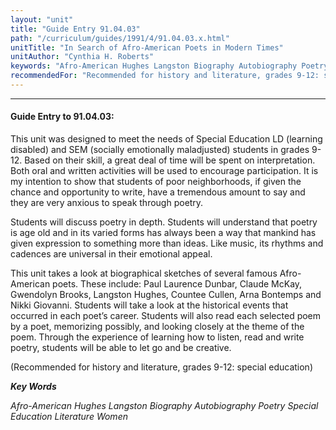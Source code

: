 ```yaml
---
layout: "unit"
title: "Guide Entry 91.04.03"
path: "/curriculum/guides/1991/4/91.04.03.x.html"
unitTitle: "In Search of Afro-American Poets in Modern Times"
unitAuthor: "Cynthia H. Roberts"
keywords: "Afro-American Hughes Langston Biography Autobiography Poetry Special Education Literature Women"
recommendedFor: "Recommended for history and literature, grades 9-12: special education"
---
```

<body>
<hr/>
 <h4>
  Guide Entry to 91.04.03:
 </h4>
 This unit was designed to meet the needs of Special Education LD (learning disabled) and SEM (socially emotionally maladjusted) students in grades 9-12. Based on their skill, a great deal of time will be spent on interpretation. Both oral and written activities will be used to encourage participation. It is my intention to show that students of poor neighborhoods, if given the chance and opportunity to write, have a tremendous amount to say and they are very anxious to speak through poetry.
 <p>
  Students will discuss poetry in depth. Students will understand that poetry is age old and in its varied forms has always been a way that mankind has given expression to something more than ideas. Like music, its rhythms and cadences are universal in their emotional appeal.
 </p>
 <p>
  This unit takes a look at biographical sketches of several famous Afro-American poets. These include: Paul Laurence Dunbar, Claude McKay, Gwendolyn Brooks, Langston Hughes, Countee Cullen, Arna Bontemps and Nikki Giovanni. Students will take a look at the historical events that occurred in each poet’s career. Students will also read each selected poem by a poet, memorizing possibly, and looking closely at the theme of the poem. Through the experience of learning how to listen, read and write poetry, students will be able to let go and be creative.
 </p>
 <p>
  (Recommended for history and literature, grades 9-12: special education)
 </p>
<p>
  <b>
   <i>
    Key Words
   </i>
  </b>
  <br/>
 </p>
 <p>
  <i>
   Afro-American Hughes Langston Biography Autobiography Poetry Special Education Literature Women
  </i>
 </p>

</body>